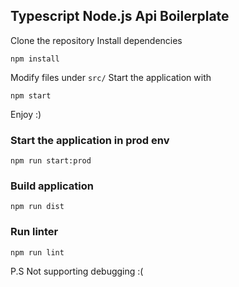 ## Typescript Node.js Api Boilerplate

Clone the repository
Install dependencies
```
npm install
```
Modify files under ```src/```
Start the application with
```
npm start
```
Enjoy :)


### Start the application in prod env
```
npm run start:prod
```

### Build application
```
npm run dist
```

### Run linter
```
npm run lint
```

P.S Not supporting debugging :(